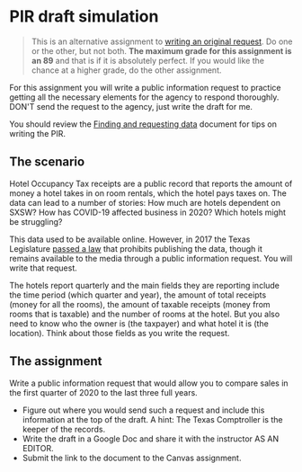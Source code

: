 # PIR draft simulation

> This is an alternative assignment to [writing an original request](pir-draft-original.md). Do one or the other, but not both. **The maximum grade for this assignment is an 89** and that is if it is absolutely perfect. If you would like the chance at a higher grade, do the other assignment.

For this assignment you will write a public information request to practice getting all the necessary elements for the agency to respond thoroughly. DON'T send the request to the agency, just write the draft for me.

You should review the [Finding and requesting data](https://docs.google.com/document/d/1rU4VIPyFjVFWn01mhCyG-4fGHIIAaDzobJN1Yc_dA5I/edit#heading=h.1t2idypeepwn) document for tips on writing the PIR.

## The scenario

Hotel Occupancy Tax receipts are a public record that reports the amount of money a hotel takes in on room rentals, which the hotel pays taxes on. The data can lead to a number of stories: How much are hotels dependent on SXSW? How has COVID-19 affected business in 2020? Which hotels might be struggling?

This data used to be available online. However, in 2017 the Texas Legislature [passed a law](https://comptroller.texas.gov/transparency/open-data/hotel-receipts/) that prohibits publishing the data, though it remains available to the media through a public information request. You will write that request.

The hotels report quarterly and the main fields they are reporting include the time period (which quarter and year), the amount of total receipts (money for all the rooms), the amount of taxable receipts (money from rooms that is taxable) and the number of rooms at the hotel. But you also need to know who the owner is (the taxpayer) and what hotel it is (the location). Think about those fields as you write the request.

## The assignment

Write a public information request that would allow you to compare sales in the first quarter of 2020 to the last three full years.

- Figure out where you would send such a request and include this information at the top of the draft. A hint: The Texas Comptroller is the keeper of the records.
- Write the draft in a Google Doc and share it with the instructor AS AN EDITOR.
- Submit the link to the document to the Canvas assignment.
